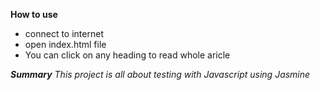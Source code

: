 **How to use**
* connect to internet
* open index.html file
* You can  click on any heading to read whole aricle

***Summary***
*This project is all about testing with Javascript using Jasmine*